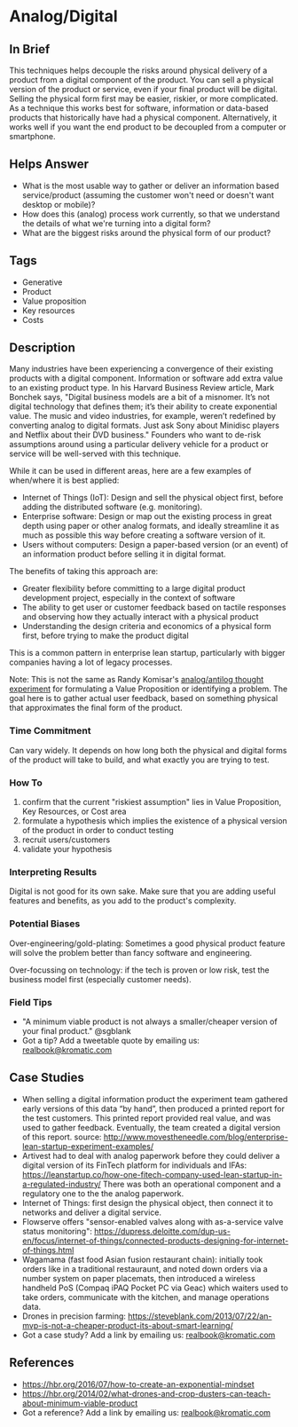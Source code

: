 # Analog/Digital

## In Brief

This techniques helps decouple the risks around physical delivery of a product from a digital component of the product. You can sell a physical version of the product or service, even if your final product will be digital. Selling the physical form first may be easier, riskier, or more complicated. As a technique this works best for software, information or data-based products that historically have had a physical component. Alternatively, it works well if you want the end product to be decoupled from a computer or smartphone.

## Helps Answer

 * What is the most usable way to gather or deliver an information based service/product (assuming the customer won't need or doesn't want desktop or mobile)?
 * How does this (analog) process work currently, so that we understand the details of what we're turning into a digital form?
 * What are the biggest risks around the physical form of our product?

## Tags
 * Generative
 * Product
 * Value proposition
 * Key resources
 * Costs

## Description

Many industries have been experiencing a convergence of their existing products with a digital component. Information or software add extra value to an existing product type. In his Harvard Business Review article, Mark Bonchek says, "Digital business models are a bit of a misnomer. It’s not digital technology that defines them; it’s their ability to create exponential value. The music and video industries, for example, weren’t redefined by converting analog to digital formats. Just ask Sony about Minidisc players and Netflix about their DVD business." Founders who want to de-risk assumptions around using a particular delivery vehicle for a product or service will be well-served with this technique. 

While it can be used in different areas, here are a few examples of when/where it is best applied:
 * Internet of Things (IoT): Design and sell the physical object first, before adding the distributed software (e.g. monitoring).
 * Enterprise software: Design or map out the existing process in great depth using paper or other analog formats, and ideally streamline it as much as possible this way before creating a software version of it.
 * Users without computers: Design a paper-based version (or an event) of an information product before selling it in digital format.

The benefits of taking this approach are:
 * Greater flexibility before committing to a large digital product development project, especially in the context of software
 * The ability to get user or customer feedback based on tactile responses and observing how they actually interact with a physical product
 * Understanding the design criteria and economics of a physical form first, before trying to make the product digital

This is a common pattern in enterprise lean startup, particularly with bigger companies having a lot of legacy processes. 

Note: This is not the same as Randy Komisar's [analog/antilog thought experiment](http://ecorner.stanford.edu/videos/2418/Analogs-and-Antilogs-Nothing-is-Revolutionary) for formulating a Value Proposition or identifying a problem. The goal here is to gather actual user feedback, based on something physical that approximates the final form of the product. 

### Time Commitment

Can vary widely. It depends on how long both the physical and digital forms of the product will take to build, and what exactly you are trying to test. 

### How To

1. confirm that the current "riskiest assumption" lies in Value Proposition, Key Resources, or Cost area 
2. formulate a hypothesis which implies the existence of a physical version of the product in order to conduct testing
3. recruit users/customers
4. validate your hypothesis

### Interpreting Results

Digital is not good for its own sake. Make sure that you are adding useful features and benefits, as you add to the product's complexity. 

### Potential Biases

Over-engineering/gold-plating: Sometimes a good physical product feature will solve the problem better than fancy software and engineering.

Over-focussing on technology: if the tech is proven or low risk, test the business model first (especially customer needs).

### Field Tips
* "A minimum viable product is not always a smaller/cheaper version of your final product." @sgblank 
* Got a tip? Add a tweetable quote by emailing us: [realbook@kromatic.com](mailto:realbook@kromatic.com)

## Case Studies
* When selling a digital information product the experiment team gathered early versions of this data “by hand”, then produced a printed report for the test customers. This printed report provided real value, and was used to gather feedback. Eventually, the team created a digital version of this report. source: http://www.movestheneedle.com/blog/enterprise-lean-startup-experiment-examples/
* Artivest had to deal with analog paperwork before they could deliver a digital version of its FinTech platform for individuals and IFAs: https://leanstartup.co/how-one-fitech-company-used-lean-startup-in-a-regulated-industry/ There was both an operational component and a regulatory one to the the analog paperwork.
* Internet of Things: first design the physical object, then connect it to networks and deliver a digital service. 
* Flowserve offers "sensor-enabled valves along with as-a-service valve status monitoring": https://dupress.deloitte.com/dup-us-en/focus/internet-of-things/connected-products-designing-for-internet-of-things.html
* Wagamama (fast food Asian fusion restaurant chain): initially took orders like in a traditional restauraunt, and noted down orders via a number system on paper placemats, then introduced a wireless handheld PoS (Compaq iPAQ Pocket PC via Geac) which waiters used to take orders, communicate with the kitchen, and manage operations data. 
* Drones in precision farming: https://steveblank.com/2013/07/22/an-mvp-is-not-a-cheaper-product-its-about-smart-learning/
* Got a case study? Add a link by emailing us: [realbook@kromatic.com](mailto:realbook@kromatic.com) 
 
## References
* https://hbr.org/2016/07/how-to-create-an-exponential-mindset
* https://hbr.org/2014/02/what-drones-and-crop-dusters-can-teach-about-minimum-viable-product
* Got a reference? Add a link by emailing us: [realbook@kromatic.com](realbook@kromatic.com) 